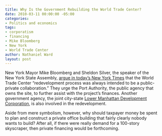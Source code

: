 ```yaml
---
title: Why Is the Government Rebuilding the World Trade Center?
date: 2010-03-11 00:00:00 -05:00
categories:
- Politics and economics
tags:
- corporatism
- financing
- Mike Bloomberg
- New York
- World Trade Center
author: Nathaniel Ward
layout: post
---
```


New York Mayor Mike Bloomberg and Sheldon Silver, the speaker of the New York State Assembly, [argue in today’s New York Times][1] that the World Trade Center “redevelopment process was always intended to be a public-private collaboration.” They urge the Port Authority, the public agency that owns the site, to further assist with the project’s finances. Another government agency, the joint city-state [Lower Manhattan Development Corporation][2], is also involved in the redevelopment.

Aside from mere symbolism, however, why should taxpayer money be spent to plan and construct a private office building that fairly clearly nobody wants to build? After all, if there were really demand for a 100-story skyscraper, then private financing would be forthcoming.

 [1]: http://www.nytimes.com/2010/03/11/opinion/11bloomberg.html?ref=opinion
 [2]: http://www.renewnyc.com/overlay/AboutUs/